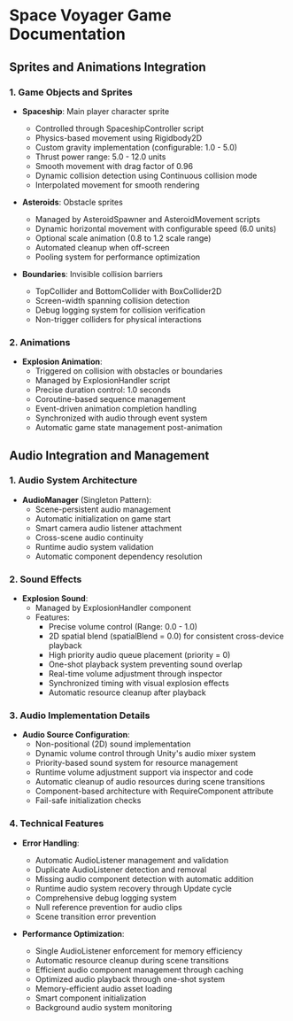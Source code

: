 # Space Voyager Game Documentation

## Sprites and Animations Integration

### 1. Game Objects and Sprites
- **Spaceship**: Main player character sprite
  - Controlled through SpaceshipController script
  - Physics-based movement using Rigidbody2D
  - Custom gravity implementation (configurable: 1.0 - 5.0)
  - Thrust power range: 5.0 - 12.0 units
  - Smooth movement with drag factor of 0.96
  - Dynamic collision detection using Continuous collision mode
  - Interpolated movement for smooth rendering

- **Asteroids**: Obstacle sprites
  - Managed by AsteroidSpawner and AsteroidMovement scripts
  - Dynamic horizontal movement with configurable speed (6.0 units)
  - Optional scale animation (0.8 to 1.2 scale range)
  - Automated cleanup when off-screen
  - Pooling system for performance optimization

- **Boundaries**: Invisible collision barriers
  - TopCollider and BottomCollider with BoxCollider2D
  - Screen-width spanning collision detection
  - Debug logging system for collision verification
  - Non-trigger colliders for physical interactions

### 2. Animations
- **Explosion Animation**:
  - Triggered on collision with obstacles or boundaries
  - Managed by ExplosionHandler script
  - Precise duration control: 1.0 seconds
  - Coroutine-based sequence management
  - Event-driven animation completion handling
  - Synchronized with audio through event system
  - Automatic game state management post-animation

## Audio Integration and Management

### 1. Audio System Architecture
- **AudioManager** (Singleton Pattern):
  - Scene-persistent audio management
  - Automatic initialization on game start
  - Smart camera audio listener attachment
  - Cross-scene audio continuity
  - Runtime audio system validation
  - Automatic component dependency resolution

### 2. Sound Effects
- **Explosion Sound**:
  - Managed by ExplosionHandler component
  - Features:
    - Precise volume control (Range: 0.0 - 1.0)
    - 2D spatial blend (spatialBlend = 0.0) for consistent cross-device playback
    - High priority audio queue placement (priority = 0)
    - One-shot playback system preventing sound overlap
    - Real-time volume adjustment through inspector
    - Synchronized timing with visual explosion effects
    - Automatic resource cleanup after playback

### 3. Audio Implementation Details
- **Audio Source Configuration**:
  - Non-positional (2D) sound implementation
  - Dynamic volume control through Unity's audio mixer system
  - Priority-based sound system for resource management
  - Runtime volume adjustment support via inspector and code
  - Automatic cleanup of audio resources during scene transitions
  - Component-based architecture with RequireComponent attribute
  - Fail-safe initialization checks

### 4. Technical Features
- **Error Handling**:
  - Automatic AudioListener management and validation
  - Duplicate AudioListener detection and removal
  - Missing audio component detection with automatic addition
  - Runtime audio system recovery through Update cycle
  - Comprehensive debug logging system
  - Null reference prevention for audio clips
  - Scene transition error prevention

- **Performance Optimization**:
  - Single AudioListener enforcement for memory efficiency
  - Automatic resource cleanup during scene transitions
  - Efficient audio component management through caching
  - Optimized audio playback through one-shot system
  - Memory-efficient audio asset loading
  - Smart component initialization
  - Background audio system monitoring
